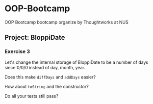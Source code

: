 # OOP-Bootcamp
OOP Bootcamp bootcamp organize by Thoughtworks at NUS

## Project: BloppiDate



### Exercise 3
Let's change the internal storage of BloppiDate to be a number of days since 0/0/0
instead of day, month, year.

Does this make `diffDays` and `addDays` easier?

How about `toString` and the constructor?

Do all your tests still pass?
